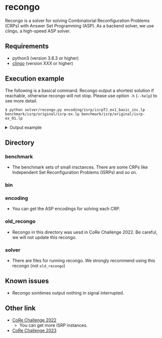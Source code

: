 # recongo
Recongo is a solver for solving Combinatorial Reconfiguration Problems (CRPs)
with Answer Set Programming (ASP). As a backend solver, we use clingo, a high-speed
ASP solver.

## Requirements
- python3 (version 3.8.3 or higher)
- [clingo](https://potassco.org/clingo/) (version XXX or higher)

## Execution example
The following is a basical command.
Recongo output a shortest solution if reachable, otherwise recongo will not stop.
Please use option `-h` (`--help`) to see more detail.
```
$ python solver/recongo.py encoding/isrp/isrpTJ_ex1_basic_inc.lp benchmark/isrp/original/isrp-ex.lp benchmark/isrp/original/isrp-ex_01.lp
```

<details><summary>Output example</summary>

```
recongo version 0.3 (compet 2023 version)
Reading from encoding/isrp/isrpTJ_ex1_basic_inc.lp ...
c Step: 0
Solving...
c Result: UNSAT
c Step: 1
Solving...
c Result: UNSAT
c Step: 2
Solving...
c Result: UNSAT
c Step: 3
Solving...
Answer: 1
start(1) start(2) start(4) node(1) node(2) node(3) node(4) node(5) node(6) node(7) node(8) k(3) edge(1,3) edge(2,5) edge(3,4) edge(3,6) edge(4,5) edge(5,8) edge(6,7) edge(7,8) goal(3) goal(5) goal(7) n(8) e(8) in(1,0) in(2,0) in(4,0) in(7,1) token_added(7,1) in(1,1) in(2,1) in(3,2) in(7,2) in(2,2) token_added(3,2) query(3) in(3,3) in(5,3) in(7,3) token_added(5,3)
c Result: SAT
a Answer: start(1) start(2) start(4) in(1,0) in(2,0) in(4,0) in(1,1) in(2,1) in(7,1) in(2,2) in(3,2) in(7,2) in(3,3) in(5,3) in(7,3) node(1) node(2) node(3) node(4) node(5) node(6) node(7) node(8) k(3) edge(1,3) edge(2,5) edge(3,4) edge(3,6) edge(4,5) edge(5,8) edge(6,7) edge(7,8) token_added(7,1) token_added(3,2) token_added(5,3) query(3) goal(3) goal(5) goal(7) n(8) e(8)
s REACHABLE
a Step: 3 

SATISFIABLE

Models       : 1+
Calls        : 4
Time         : 0.006s (Solving: 0.00s 1st Model: 0.00s Unsat: 0.00s)
CPU Time     : 0.005s
```

</details>

## Directory
### benchmark
- The benchmark sets of small insctances. There are some CRPs like
  Independent Set Reconfiguration Problems (ISRPs) and so on.

### bin


### encoding
- You can get the ASP encodings for solving each CRP.

### old_recongo
- Recongo in this directory was uesd in CoRe Challenge 2022.
  Be careful, we will not update this recongo.

### solver
- There are files for running recongo.
  We strongly recommend using this recongo (not `old_recongo`)

## Known issues
- Recongo somtimes output nothing in signal interrupted.

## Other link
- [CoRe Challenge 2022](https://core-challenge.github.io/2022/)
  - You can get more ISRP instances.
- [CoRe Challenge 2023](https://core-challenge.github.io/2023/)